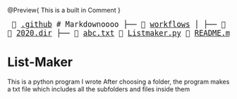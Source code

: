 @Preview{ This is a built in Comment }
<big><pre>
📂 [.github](./.github)      # Markdownoooo
├── 📂 [workflows](./.github/workflows) 
│   ├── 📄 [pythonpackage.yml](./.github/workflows/pythonpackage.yml) # new
📂 [2020.dir](./2020.dir) 
├── 📄 [abc.txt](./2020.dir/abc.txt) 
📄 [Listmaker.py](./Listmaker.py) 
📄 [README.md](./README.md)     # This is a built in Comment!!!!!
</pre></big>

# List-Maker
This is a python program I wrote
After choosing a folder, the program makes a txt file which includes all the subfolders and files inside them

